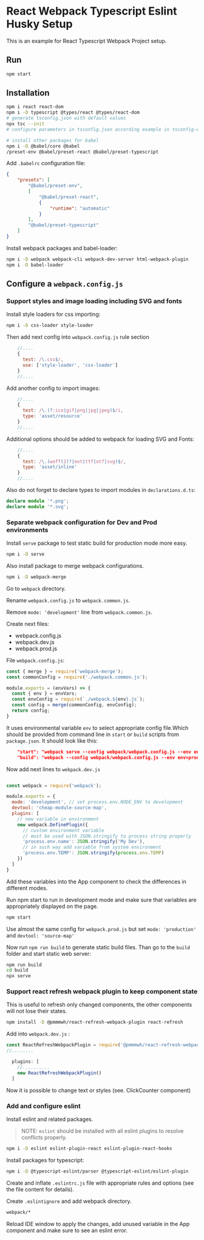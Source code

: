 # React Webpack Typescript Eslint Husky Setup

This is an example for React Typescript Webpack Project setup.

## Run

```sh
npm start
```

## Installation

```sh
npm i react react-dom
npm i -D typescript @types/react @types/react-dom
# generate tsconfig.json with default values
npx tsc --init
# configure parameters in tsconfig.json according example in tsconfig-example.json

# install other packages for babel
npm i -D @babel/core @babel
/preset-env @babel/preset-react @babel/preset-typescript
```

Add `.babelrc` configuration file:

```json
{
    "presets": [
        "@babel/preset-env",
        [
            "@babel/preset-react",
            {
                "runtime": "automatic"
            }
        ],
        "@babel/preset-typescript"
    ]
}
```

Install webpack packages and babel-loader:

```sh
npm i -D webpack webpack-cli webpack-dev-server html-webpack-plugin
npm i -D babel-loader
```

## Configure a `webpack.config.js`

### Support styles and image loading including SVG and fonts

Install style loaders for css importing:

```sh
npm i -D css-loader style-loader
```

Then add next config into `webpack.config.js` rule section

```js
    //....
    {
      test: /\.css$/,
      use: ['style-loader', 'css-loader']
    }
    //....
```

Add another config to import images:

```js
    //....
    {
      test: /\.(?:ico|gif|png|jpg|jpeg)$/i,
      type: 'asset/resource'
    }
    //....
```

Additional options should be added to webpack for loading SVG and Fonts:

```js
    //....
    {
      test: /\.(woff(2)?|eot|ttf|otf|svg)$/,
      type: 'asset/inline'
    }
    //....
```

Also do not forget to declare types to import modules in `declarations.d.ts`:

```ts
declare module '*.png';
declare module '*.svg';
```

### Separate webpack configuration for Dev and Prod environments

Install `serve` package to test static build for production mode more easy.

```sh
npm i -D serve
```

Also install package to merge webpack configurations.

```sh
npm i -D webpack-merge
```

Go to `webpack` directory.

Rename `webpack.config.js` to `webpack.common.js`.

Remove `mode: 'development'` line from `webpack.common.js`.

Create next files:

- webpack.config.js
- webpack.dev.js
- webpack.prod.js

File `webpack.config.js`:

```js
const { merge } = require('webpack-merge');
const commonConfig = require('./webpack.common.js');

module.exports = (envVars) => {
  const { env } = envVars;
  const envConfig = require(`./webpack.${env}.js`);
  const config = merge(commonConfig, envConfig);
  return config;
}
```

It uses environmental variable `env` to select appropriate config file.Which should be provided from command line in `start` or `build` scripts from `package.json`. It should look like this:

```json
    "start": "webpack serve --config webpack/webpack.config.js --env env=dev --open --hot",
    "build": "webpack --config webpack/webpack.config.js --env env=prod",
```

Now add next lines to `webpack.dev.js`

```js

const webpack = require('webpack');

module.exports = {
  mode: 'development', // set process.env.NODE_ENV to development
  devtool: 'cheap-module-source-map',
  plugins: [
    // new variable in environment
    new webpack.DefinePlugin({
      // custom environment variable
      // must be used with JSON.stringify to process string properly
      'process.env.name': JSON.stringify('My Dev'),
      // in such way add variable from system environment
      'process.env.TEMP': JSON.stringify(process.env.TEMP)
    })
  ]
}
```

Add these variables into the App component to check the differences in different modes.

Run npm start to run in development mode and make sure that variables are appropriately displayed on the page.

```sh
npm start
```

Use almost the same config for `webpack.prod.js` but set `mode: 'production'` and `devtool: 'source-map'`

Now run `npm run build` to generate static build files.
Than go to the `build` folder and start static web server:

```sh
npm run build
cd build
npx serve
```

### Support react refresh webpack plugin to keep component state

This is useful to refresh only changed components, the other components will not lose their states.

```sh
npm install -D @pmmmwh/react-refresh-webpack-plugin react-refresh
```

Add into `webpack.dev.js` :

```js
const ReactRefreshWebpackPlugin = require('@pmmmwh/react-refresh-webpack-plugin');
//........

  plugins: [
    //..........
    new ReactRefreshWebpackPlugin()
  ]
```

Now it is possible to change text or styles (see. ClickCounter component)

### Add and configure eslint

Install eslint and related packages.

>NOTE: `eslint` should be installed with all eslint plugins to resolve conflicts properly.

```sh
npm i -D eslint eslint-plugin-react eslint-plugin-react-hooks
```

Install packages for typescript:

```sh
npm i -D @typescript-eslint/parser @typescript-eslint/eslint-plugin
```

Create and inflate `.eslintrc.js` file with appropriate rules and options (see the file content for details).

Create `.eslintignore` and add webpack directory.

```txt
webpack/*
```

Reload IDE window to apply the changes, add unused variable in the App component and make sure to see an eslint error.
